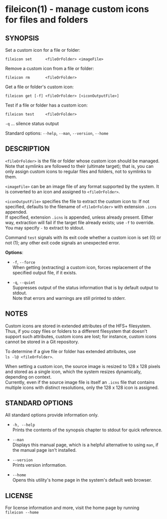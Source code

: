 # fileicon(1) - manage custom icons for files and folders

## SYNOPSIS
 Set a custom icon for a file or folder:

    fileicon set      <fileOrFolder> <imageFile>

 Remove a custom icon from a file or folder:

    fileicon rm       <fileOrFolder>

 Get a file or folder's custom icon:

    fileicon get [-f] <fileOrFolder> [<iconOutputFile>]

 Test if a file or folder has a custom icon:

    fileicon test     <fileOrFolder>

 `-q` ...  silence status output

 Standard options: `--help`, `--man`, `--version`, `--home`

## DESCRIPTION
  `<fileOrFolder>` is the file or folder whose custom icon should be managed.  
  Note that symlinks are followed to their (ultimate target); that is, you
  can only assign custom icons to regular files and folders, not to symlinks
  to them.

  `<imageFile>` can be an image file of any format supported by the system.
  It is converted to an icon and assigned to `<fileOrFolder>`.

  `<iconOutputFile>` specifies the file to extract the custom icon to:
  If not specified, defaults to the filename of `<fileOrFolder>` with extension
  `.icns` appended.  
  If specified, extension `.icns` is appended, unless already present.
  Either way, extraction will fail if the target file already exists; use
  `-f` to override.
  You may specify `-` to extract to stdout.

  Command `test` signals with its exit code whether a custom icon is set (0)
  or not (1); any other exit code signals an unexpected error.

  **Options**:

  * `-f`, `--force`  
    When getting (extracting) a custom icon, forces replacement of the
    specified output file, if it exists.

  * `-q`, `--quiet`  
    Suppresses output of the status information that is by default output to
    stdout.  
    Note that errors and warnings are still printed to stderr.

## NOTES
  Custom icons are stored in extended attributes of the HFS+ filesystem.
  Thus, if you copy files or folders to a different filesystem that doesn't
  support such attributes, custom icons are lost; for instance, custom icons
  cannot be stored in a Git repository.

  To determine if a give file or folder has extended attributes, use  
  `ls -l@ <fileOrFolder>`.

  When setting a custom icon, the source image is resized to 128 x 128 pixels
  and stored as a single icon, which the system resizes dynamically, depending
  on context.  
  Currently, even if the source image file is itself an `.icns` file that
  contains multiple icons with distinct resolutions, only the 128 x 128 icon
  is assigned.

## STANDARD OPTIONS

  All standard options provide information only.

  * `-h, --help`  
    Prints the contents of the synopsis chapter to stdout for quick reference.

  * `--man`  
    Displays this manual page, which is a helpful alternative to using `man`, 
    if the manual page isn't installed.

  * `--version`  
    Prints version information.
    
  * `--home`  
    Opens this utility's home page in the system's default web browser.

## LICENSE
  For license information and more, visit the home page by running  
  `fileicon --home`

